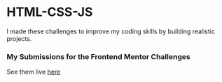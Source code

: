 # HTML-CSS-JS
I made these challenges to improve my coding skills by building realistic projects.

### My Submissions for the Frontend Mentor Challenges
See them live [here](https://sad-mccarthy-90ed4e.netlify.app/)
